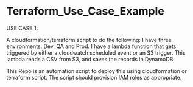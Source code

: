 # Terraform_Use_Case_Example
USE CASE 1:

A cloudformation/terraform script to do the following:
I have three environments: Dev, QA and Prod.
I have a lambda function that gets triggered by either a cloudwatch scheduled event or an S3 trigger. This lambda reads a CSV from S3, and saves the records in DynamoDB.

 

This Repo is an automation script to deploy this using cloudformation or terraform script. The script should provision IAM roles as appropriate.

